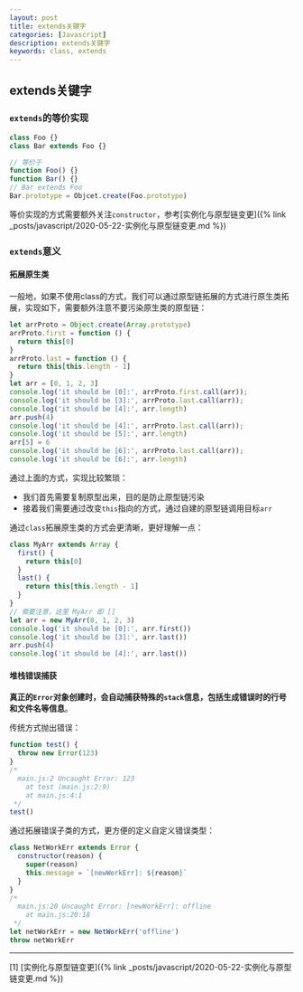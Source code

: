 ```yaml
---
layout: post
title: extends关键字
categories: [Javascript]
description: extends关键字
keywords: class, extends
---
```


## extends关键字

### `extends`的等价实现

```js
class Foo {}
class Bar extends Foo {}

// 等价于
function Foo() {}
function Bar() {}
// Bar extends Foo
Bar.prototype = Objcet.create(Foo.prototype)
```

等价实现的方式需要额外关注`constructor`，参考[实例化与原型链变更]({% link _posts/javascript/2020-05-22-实例化与原型链变更.md %})

### `extends`意义

#### 拓展原生类

一般地，如果不使用class的方式，我们可以通过原型链拓展的方式进行原生类拓展，实现如下，需要额外注意不要污染原生类的原型链：

```js
let arrProto = Object.create(Array.prototype)
arrProto.first = function () {
  return this[0]
}
arrProto.last = function () {
  return this[this.length - 1]
}
let arr = [0, 1, 2, 3]
console.log('it should be [0]:', arrProto.first.call(arr));
console.log('it should be [3]:', arrProto.last.call(arr));
console.log('it should be [4]:', arr.length)
arr.push(4)
console.log('it should be [4]:', arrProto.last.call(arr));
console.log('it should be [5]:', arr.length)
arr[5] = 6
console.log('it should be [6]:', arrProto.last.call(arr));
console.log('it should be [6]:', arr.length)
```

通过上面的方式，实现比较繁琐：
* 我们首先需要复制原型出来，目的是防止原型链污染
* 接着我们需要通过改变`this`指向的方式，通过自建的原型链调用目标`arr`

通过`class`拓展原生类的方式会更清晰，更好理解一点：

```js
class MyArr extends Array {
  first() {
    return this[0]
  }
  last() {
    return this[this.length - 1]
  }
}
// 需要注意，这里 MyArr 即 []
let arr = new MyArr(0, 1, 2, 3)
console.log('it should be [0]:', arr.first())
console.log('it should be [3]:', arr.last())
arr.push(4)
console.log('it should be [4]:', arr.last())
```

#### 堆栈错误捕获

**真正的`Error`对象创建时，会自动捕获特殊的`stack`信息，包括生成错误时的行号和文件名等信息**。

传统方式抛出错误：

```js
function test() {
  throw new Error(123)
}
/* 
  main.js:2 Uncaught Error: 123
    at test (main.js:2:9)
    at main.js:4:1
 */
test()
```

通过拓展错误子类的方式，更方便的定义自定义错误类型：

```js
class NetWorkErr extends Error {
  constructor(reason) {
    super(reason)
    this.message = `[newWorkErr]: ${reason}`
  }
}
/* 
  main.js:20 Uncaught Error: [newWorkErr]: offline
    at main.js:20:18
 */
let netWorkErr = new NetWorkErr('offline')
throw netWorkErr
```

---

[1] [实例化与原型链变更]({% link _posts/javascript/2020-05-22-实例化与原型链变更.md %})
